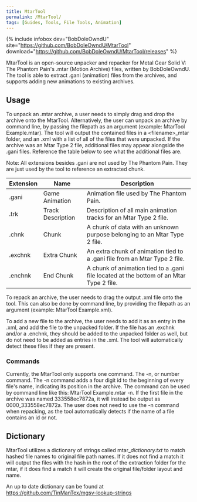 ```yaml
---
title: MtarTool
permalink: /MtarTool/
tags: [Guides, Tools, File Tools, Animation]
---
```


{% include infobox dev="BobDoleOwndU" site="https://github.com/BobDoleOwndU/MtarTool" download="https://github.com/BobDoleOwndU/MtarTool/releases" %}

MtarTool is an open-source unpacker and repacker for Metal Gear Solid V:
The Phantom Pain's .mtar (Motion Archive) files, written by
BobDoleOwndU. The tool is able to extract .gani (animation) files from
the archives, and supports adding new animations to existing archives.

## Usage

To unpack an .mtar archive, a user needs to simply drag and drop the
archive onto the MtarTool. Alternatively, the user can unpack an archive
by command line, by passing the filepath as an argument (example:
MtarTool Example.mtar). The tool will output the contained files in a
\<filename\>\_mtar folder, and an .xml with a list of all of the files
that were unpacked. If the archive was an Mtar Type 2 file, additional
files may appear alongside the .gani files. Reference the table below to
see what the additional files are.

Note: All extensions besides .gani are not used by The Phantom Pain.
They are just used by the tool to reference an extracted chunk.

| Extension | Name              | Description                                                                             |
| --------- | ----------------- | --------------------------------------------------------------------------------------- |
| .gani     | Game Animation    | Animation file used by The Phantom Pain.                                                |
| .trk      | Track Description | Description of all main animation tracks for an Mtar Type 2 file.                       |
| .chnk     | Chunk             | A chunk of data with an unknown purpose belonging to an Mtar Type 2 file.               |
| .exchnk   | Extra Chunk       | An extra chunk of animation tied to a .gani file from an Mtar Type 2 file.              |
| .enchnk   | End Chunk         | A chunk of animation tied to a .gani file located at the bottom of an Mtar Type 2 file. |

To repack an archive, the user needs to drag the output .xml file onto
the tool. This can also be done by command line, by providing the
filepath as an argument (example: MtarTool Example.xml).

To add a new file to the archive, the user needs to add it as an entry
in the .xml, and add the file to the unpacked folder. If the file has an
.exchnk and/or a .enchnk, they should be added to the unpacked folder as
well, but do not need to be added as entries in the .xml. The tool will
automatically detect these files if they are present.

### Commands

Currently, the MtarTool only supports one command. The -n, or number
command. The -n command adds a four digit id to the beginning of every
file's name, indicating its position in the archive. The command can be
used by command line like this: MtarTool Example.mtar -n. If the first
file in the archive was named 333558ec7872a, it will instead be output
as 0000_333558ec7872a. The user does not need to use the -n command
when repacking, as the tool automatically detects if the name of a file
contains an id or not.

## Dictionary

MtarTool utilizes a dictionary of strings called mtar_*dictionary.txt*
to match hashed file names to original file path names. If it does not
find a match it will output the files with the hash in the root of the
extraction folder for the mtar, if it does find a match it will create
the original file/folder layout and name.

An up to date dictionary can be found at
<https://github.com/TinManTex/mgsv-lookup-strings>

